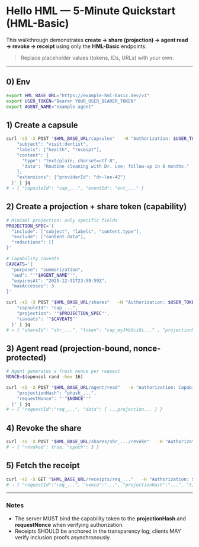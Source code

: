# Hello HML — 5-Minute Quickstart (HML-Basic)

This walkthrough demonstrates **create → share (projection) → agent read → revoke → receipt** using only the **HML-Basic** endpoints.

> Replace placeholder values (tokens, IDs, URLs) with your own.

---

## 0) Env
```bash
export HML_BASE_URL="https://example-hml-basic.dev/v1"
export USER_TOKEN="Bearer YOUR_USER_BEARER_TOKEN"
export AGENT_NAME="example-agent"
```

## 1) Create a capsule
```bash
curl -sS -X POST "$HML_BASE_URL/capsules"   -H "Authorization: $USER_TOKEN"   -H "Content-Type: application/json"   -d '{
    "subject": "visit:dentist",
    "labels": ["health", "receipt"],
    "content": {
      "type": "text/plain; charset=utf-8",
      "data": "Routine cleaning with Dr. Lee; follow-up in 6 months."
    },
    "extensions": {"providerId": "dr-lee-42"}
  }' | jq
# → { "capsuleId": "cap_...", "eventId": "evt_..." }
```

## 2) Create a projection + share token (capability)
```bash
# Minimal projection: only specific fields
PROJECTION_SPEC='{
  "include": ["subject", "labels", "content.type"],
  "exclude": ["content.data"],
  "redactions": []
}'

# Capability caveats
CAVEATS='{
  "purpose": "summarization",
  "aud": "'"$AGENT_NAME"'",
  "expiresAt": "2025-12-31T23:59:59Z",
  "maxAccesses": 3
}'

curl -sS -X POST "$HML_BASE_URL/shares"   -H "Authorization: $USER_TOKEN"   -H "Content-Type: application/json"   -d '{
    "capsuleId": "cap_...",
    "projection": '"$PROJECTION_SPEC"',
    "caveats": '"$CAVEATS"'
  }' | jq
# → { "shareId": "shr_...", "token": "cap_eyJhbGciOi..." , "projectionHash":"phash_..." }
```

## 3) Agent read (projection-bound, nonce-protected)
```bash
# Agent generates a fresh nonce per request
NONCE=$(openssl rand -hex 16)

curl -sS -X POST "$HML_BASE_URL/agent/read"   -H "Authorization: Capability cap_eyJhbGciOi..."   -H "Content-Type: application/json"   -d '{
    "projectionHash": "phash_...",
    "requestNonce": "'"$NONCE"'"
  }' | jq
# → { "requestId":"req_...", "data": { ...projection... } }
```

## 4) Revoke the share
```bash
curl -sS -X POST "$HML_BASE_URL/shares/shr_.../revoke"   -H "Authorization: $USER_TOKEN" | jq
# → { "revoked": true, "epoch": 3 }
```

## 5) Fetch the receipt
```bash
curl -sS -X GET "$HML_BASE_URL/receipts/req_..."   -H "Authorization: $USER_TOKEN" | jq
# → { "requestId":"req_...", "nonce":"...", "projectionHash":"...", "timestamp":"...", "serverSig":"..." }
```

---

### Notes
- The server MUST bind the capability token to the **projectionHash** and **requestNonce** when verifying authorization.  
- Receipts SHOULD be anchored in the transparency log; clients MAY verify inclusion proofs asynchronously.

